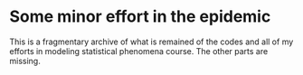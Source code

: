 # Some minor effort in the epidemic

This is a fragmentary archive of what is remained of the codes and all of my efforts in modeling statistical phenomena course. The other parts are missing.
